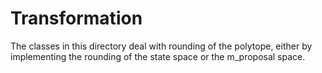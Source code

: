 # Transformation

The classes in this directory deal with rounding of the polytope, either
by implementing the rounding of the state space or the m_proposal space.